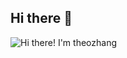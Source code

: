 ## Hi there 👋
<img src="https://raw.githubusercontent.com/Raymo111/Raymo111/master/intro.gif" alt=" Hi there! I'm theozhang" title=" Hi there! I'm theozhang"/>
<!--
**zaops/zaops** is a ✨ _special_ ✨ repository because its `README.md` (this file) appears on your GitHub profile.

Here are some ideas to get you started:

- 🔭 I’m currently working on ...
- 🌱 I’m currently learning ...
- 👯 I’m looking to collaborate on ...
- 🤔 I’m looking for help with ...
- 💬 Ask me about ...
- 📫 How to reach me: ...
- 😄 Pronouns: ...
- ⚡ Fun fact: ...
-->
